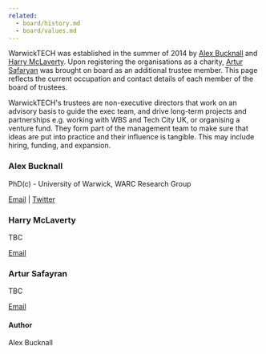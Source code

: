 ```yaml
---
related:
  - board/history.md
  - board/values.md
---
```


WarwickTECH was established in the summer of 2014 by [Alex Bucknall](#Alex-Bucknall) and [Harry McLaverty](#Harry-McLaverty). Upon registering the organisations as a charity, [Artur Safaryan](#Artur-Safaryan) was brought on board as an additional trustee member. This page reflects the current occupation and contact details of each member of the board of trustees.

WarwickTECH's trustees are non-executive directors that work on an advisory basis to guide the exec team, and drive long-term projects and partnerships e.g. working with WBS and Tech City UK, or organising a venture fund. They form part of the management team to make sure that ideas are put into practice and their influence is tangible. This may include hiring, funding, and expansion.

### Alex Bucknall

PhD\(c\) - University of Warwick, WARC Research Group

[Email](mailto:alex@warwick.tech) \| [Twitter](https://twitter.com/AlexRBucknall)

### Harry McLaverty

TBC

[Email](mailto:harry@warwick.tech)

### Artur Safayran

TBC

[Email](mailto:artur@warwick.tech)

#### Author

Alex Bucknall


